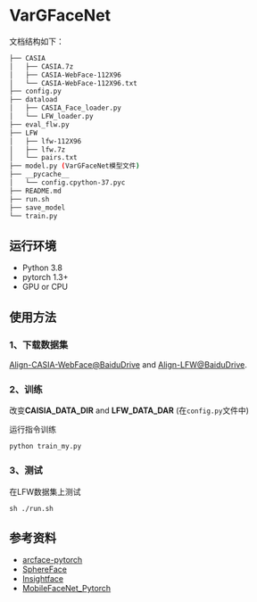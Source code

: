 # VarGFaceNet

文档结构如下：

```bash
├── CASIA
│   ├── CASIA.7z
│   ├── CASIA-WebFace-112X96
│   └── CASIA-WebFace-112X96.txt
├── config.py
├── dataload
│   ├── CASIA_Face_loader.py
│   └── LFW_loader.py
├── eval_flw.py
├── LFW
│   ├── lfw-112X96
│   ├── lfw.7z
│   └── pairs.txt
├── model.py (VarGFaceNet模型文件)
├── __pycache__
│   └── config.cpython-37.pyc
├── README.md
├── run.sh
├── save_model
└── train.py

```


## 运行环境

* Python 3.8
* pytorch 1.3+
* GPU or CPU

## 使用方法

### 1、下载数据集

[Align-CASIA-WebFace@BaiduDrive](https://pan.baidu.com/s/1k3Cel2wSHQxHO9NkNi3rkg) and [Align-LFW@BaiduDrive](https://pan.baidu.com/s/1r6BQxzlFza8FM8Z8C_OCBg).

### 2、训练

改变**CAISIA_DATA_DIR** and **LFW_DATA_DAR** (在`config.py`文件中)
  
运行指令训练

```
python train_my.py
```
      
### 3、测试

在LFW数据集上测试
    
      
```
sh ./run.sh
```



## 参考资料

  * [arcface-pytorch](https://github.com/ronghuaiyang/arcface-pytorch)
  * [SphereFace](https://github.com/wy1iu/sphereface)
  * [Insightface](https://github.com/deepinsight/insightface)
  * [MobileFaceNet_Pytorch](https://github.com/Xiaoccer/MobileFaceNet_Pytorch)
  
  
  
  
